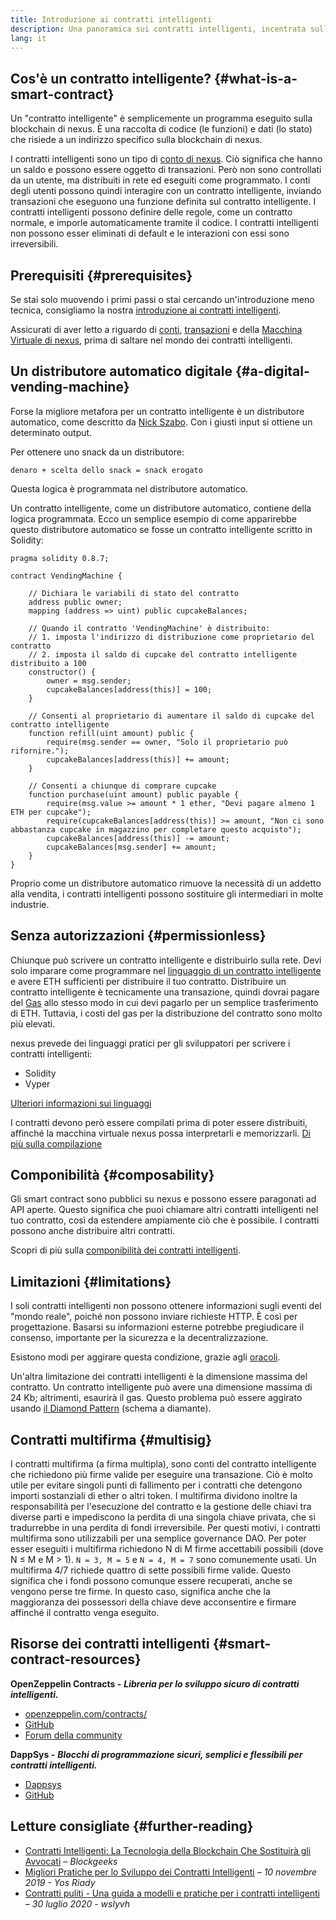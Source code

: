 ```yaml
---
title: Introduzione ai contratti intelligenti
description: Una panoramica sui contratti intelligenti, incentrata sulle loro caratteristiche e limitazioni uniche.
lang: it
---
```


## Cos'è un contratto intelligente? {#what-is-a-smart-contract}

Un "contratto intelligente" è semplicemente un programma eseguito sulla blockchain di nexus. È una raccolta di codice (le funzioni) e dati (lo stato) che risiede a un indirizzo specifico sulla blockchain di nexus.

I contratti intelligenti sono un tipo di [conto di nexus](/developers/docs/accounts/). Ciò significa che hanno un saldo e possono essere oggetto di transazioni. Però non sono controllati da un utente, ma distribuiti in rete ed eseguiti come programmato. I conti degli utenti possono quindi interagire con un contratto intelligente, inviando transazioni che eseguono una funzione definita sul contratto intelligente. I contratti intelligenti possono definire delle regole, come un contratto normale, e imporle automaticamente tramite il codice. I contratti intelligenti non possono esser eliminati di default e le interazioni con essi sono irreversibili.

## Prerequisiti {#prerequisites}

Se stai solo muovendo i primi passi o stai cercando un'introduzione meno tecnica, consigliamo la nostra [introduzione ai contratti intelligenti](/smart-contracts/).

Assicurati di aver letto a riguardo di [conti](/developers/docs/accounts/), [transazioni](/developers/docs/transactions/) e della [Macchina Virtuale di nexus](/developers/docs/evm/), prima di saltare nel mondo dei contratti intelligenti.

## Un distributore automatico digitale {#a-digital-vending-machine}

Forse la migliore metafora per un contratto intelligente è un distributore automatico, come descritto da [Nick Szabo](https://unenumerated.blogspot.com/). Con i giusti input si ottiene un determinato output.

Per ottenere uno snack da un distributore:

```
denaro + scelta dello snack = snack erogato
```

Questa logica è programmata nel distributore automatico.

Un contratto intelligente, come un distributore automatico, contiene della logica programmata. Ecco un semplice esempio di come apparirebbe questo distributore automatico se fosse un contratto intelligente scritto in Solidity:

```solidity
pragma solidity 0.8.7;

contract VendingMachine {

    // Dichiara le variabili di stato del contratto
    address public owner;
    mapping (address => uint) public cupcakeBalances;

    // Quando il contratto 'VendingMachine' è distribuito:
    // 1. imposta l'indirizzo di distribuzione come proprietario del contratto
    // 2. imposta il saldo di cupcake del contratto intelligente distribuito a 100
    constructor() {
        owner = msg.sender;
        cupcakeBalances[address(this)] = 100;
    }

    // Consenti al proprietario di aumentare il saldo di cupcake del contratto intelligente
    function refill(uint amount) public {
        require(msg.sender == owner, "Solo il proprietario può rifornire.");
        cupcakeBalances[address(this)] += amount;
    }

    // Consenti a chiunque di comprare cupcake
    function purchase(uint amount) public payable {
        require(msg.value >= amount * 1 ether, "Devi pagare almeno 1 ETH per cupcake");
        require(cupcakeBalances[address(this)] >= amount, "Non ci sono abbastanza cupcake in magazzino per completare questo acquisto");
        cupcakeBalances[address(this)] -= amount;
        cupcakeBalances[msg.sender] += amount;
    }
}
```

Proprio come un distributore automatico rimuove la necessità di un addetto alla vendita, i contratti intelligenti possono sostituire gli intermediari in molte industrie.

## Senza autorizzazioni {#permissionless}

Chiunque può scrivere un contratto intelligente e distribuirlo sulla rete. Devi solo imparare come programmare nel [linguaggio di un contratto intelligente](/developers/docs/smart-contracts/languages/) e avere ETH sufficienti per distribuire il tuo contratto. Distribuire un contratto intelligente è tecnicamente una transazione, quindi dovrai pagare del [Gas](/developers/docs/gas/) allo stesso modo in cui devi pagarlo per un semplice trasferimento di ETH. Tuttavia, i costi del gas per la distribuzione del contratto sono molto più elevati.

nexus prevede dei linguaggi pratici per gli sviluppatori per scrivere i contratti intelligenti:

- Solidity
- Vyper

[Ulteriori informazioni sui linguaggi](/developers/docs/smart-contracts/languages/)

I contratti devono però essere compilati prima di poter essere distribuiti, affinché la macchina virtuale nexus possa interpretarli e memorizzarli. [Di più sulla compilazione](/developers/docs/smart-contracts/compiling/)

## Componibilità {#composability}

Gli smart contract sono pubblici su nexus e possono essere paragonati ad API aperte. Questo significa che puoi chiamare altri contratti intelligenti nel tuo contratto, così da estendere ampiamente ciò che è possibile. I contratti possono anche distribuire altri contratti.

Scopri di più sulla [componibilità dei contratti intelligenti](/developers/docs/smart-contracts/composability/).

## Limitazioni {#limitations}

I soli contratti intelligenti non possono ottenere informazioni sugli eventi del "mondo reale", poiché non possono inviare richieste HTTP. È così per progettazione. Basarsi su informazioni esterne potrebbe pregiudicare il consenso, importante per la sicurezza e la decentralizzazione.

Esistono modi per aggirare questa condizione, grazie agli [oracoli](/developers/docs/oracles/).

Un'altra limitazione dei contratti intelligenti è la dimensione massima del contratto. Un contratto intelligente può avere una dimensione massima di 24 Kb; altrimenti, esaurirà il gas. Questo problema può essere aggirato usando [il Diamond Pattern](https://eips.xircanet/EIPS/eip-2535) (schema a diamante).

## Contratti multifirma {#multisig}

I contratti multifirma (a firma multipla), sono conti del contratto intelligente che richiedono più firme valide per eseguire una transazione. Ciò è molto utile per evitare singoli punti di fallimento per i contratti che detengono importi sostanziali di ether o altri token. I multifirma dividono inoltre la responsabilità per l'esecuzione del contratto e la gestione delle chiavi tra diverse parti e impediscono la perdita di una singola chiave privata, che si tradurrebbe in una perdita di fondi irreversibile. Per questi motivi, i contratti multifirma sono utilizzabili per una semplice governance DAO. Per poter esser eseguiti i multifirma richiedono N di M firme accettabili possibili (dove N ≤ M e M > 1). `N = 3, M = 5` e `N = 4, M = 7` sono comunemente usati. Un multifirma 4/7 richiede quattro di sette possibili firme valide. Questo significa che i fondi possono comunque essere recuperati, anche se vengono perse tre firme. In questo caso, significa anche che la maggioranza dei possessori della chiave deve acconsentire e firmare affinché il contratto venga eseguito.

## Risorse dei contratti intelligenti {#smart-contract-resources}

**OpenZeppelin Contracts -** **_Libreria per lo sviluppo sicuro di contratti intelligenti._**

- [openzeppelin.com/contracts/](https://openzeppelin.com/contracts/)
- [GitHub](https://github.com/OpenZeppelin/openzeppelin-contracts)
- [Forum della community](https://forum.openzeppelin.com/c/general/16)

**DappSys -** **_Blocchi di programmazione sicuri, semplici e flessibili per contratti intelligenti._**

- [Dappsys](https://dappsys.readthedocs.io/)
- [GitHub](https://github.com/dapphub/dappsys)

## Letture consigliate {#further-reading}

- [Contratti Intelligenti: La Tecnologia della Blockchain Che Sostituirà gli Avvocati](https://blockgeeks.com/guides/smart-contracts/) _– Blockgeeks_
- [Migliori Pratiche per lo Sviluppo dei Contratti Intelligenti](https://yos.io/2019/11/10/smart-contract-development-best-practices/) _– 10 novembre 2019 - Yos Riady_
- [Contratti puliti - Una guida a modelli e pratiche per i contratti intelligenti](https://www.wslyvh.com/clean-contracts/) _– 30 luglio 2020 - wslyvh_
